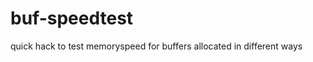 buf-speedtest
=============

quick hack to test memoryspeed for buffers allocated in different ways
